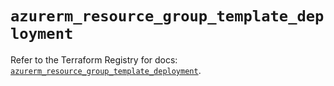 # `azurerm_resource_group_template_deployment`

Refer to the Terraform Registry for docs: [`azurerm_resource_group_template_deployment`](https://registry.terraform.io/providers/hashicorp/azurerm/3.101.0/docs/resources/resource_group_template_deployment).
